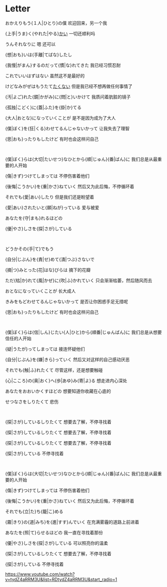 # Letter

おかえりもう{１人|ひとり}の僕
欢迎回来，另一个我

{上手|うま}く{やれた|やる}[かい](/grammar/%E3%81%97%E3%82%85%E3%81%86%E3%81%98%E3%82%87/%E3%81%8B%E3%81%84.md)
一切还顺利吗

うんそれなりに
嗯 还可以

{想|おも}いは{手離|てばな}したし

{我慢|がまん}するのだって{慣|な}れてきた
我已经习惯忍耐

これでいいはずはない
虽然这不是最好的

けどなみがぜはもうたて[たく](/grammar/%E3%81%98%E3%82%87%E3%81%A9%E3%81%86/%E3%81%9F%E3%81%84.md)[ない](/grammar/%E3%81%98%E3%82%87%E3%81%A9%E3%81%86/%E3%81%AA%E3%81%84.md)
但是我已经不想再做任何事情了

{汚|よご}れた{鏡|かがみ}に{問|と}いかけて
我质问着肮脏的镜子

{孤独|こどく}に{蓋|ふた}を{掛|か}てる

{大人|おとな}になっていくことが
是不是因为成为了大人

{僕|ぼく}を{狂|くる}わせてるんじゃないかって
让我失去了理智

{思|おも}ったりもしたけど
有时也会这样问自己

<br/>

{僕|ぼく}らは{大切|たいせつ}なひとから{順|じゅん}{番|ばん}に
我们总是从最重要的人开始

{傷|きず}つけてしまっては
不停伤害着他们

{後悔|こうかい}を{重|かさ}ねていく
然后又为此后悔，不停循环着

それでも{愛|あい}したり
但是我们还是盼望着

{愛|あい}されたいと{願|ねが}っている
爱与被爱

あなたを{守|まも}れるほどの

{優|やさ}しさを{探|さが}している

<br/>

どうかその{手|て}でもう

{自分|じぶん}を{責|せ}めて{潰|つぶ}さないで

{摘|つ}みとった{花|はな}びらは
摘下的花瓣

ただ{枯|か}れて{風|かぜ}に{吹|ふ}かれていく
只会渐渐枯萎，然后随风而去

おとなになっていくことが
长大成人

きみをもどわせてるんじゃないかって
是否让你困惑手足无措呢

{思|おも}ったりもしたけど
有时也会这样问自己

<br/>

{僕|ぼく}らは{信|しん}じたい{人|ひと}から{順番|じゅんばん}に
我们总是从想要信任的人开始

{疑|うたが}ってしまっては
接连怀疑他们

{自分|じぶん}を{嫌|きら}っていく
然后又对这样的自己感动厌恶

それでも{触|ふ}れたくて
尽管这样，还是想要触碰

{心|こころ}の{奥|おく}へ{歩|あゆ}み{寄|よ}る
想走进内心深处

あなたをおおいかくすほどの
想要知道你收藏在心底的

せつなさをしりたくて
悲伤

<br/>

{探|さが}しているしりたくて
想要去了解，不停寻找着

{探|さが}しているしりたくて
想要去了解，不停寻找着

{探|さが}しているしりたくて
想要去了解，不停寻找着

{探|さが}している
不停寻找着

<br/>

{僕|ぼく}らは{大切|たいせつ}なひとから{順|じゅん}{番|ばん}に
我们总是从最重要的人开始

{傷|きず}つけてしまっては
不停伤害着他们

{後悔|こうかい}を{重|かさ}ねていく
然后又为此后悔，不停循环着

それでも{立|た}ち{籠|こ}める

{霧|きり}の{道|みち}を{進|すす}んでいく
在充满雾霾的道路上前进着

あなたを{照|て}らせるほどの
我一直在寻找着那份

{優|やさ}しさを{探|さが}している
可以照亮你的温柔

{探|さが}しているしりたくて
想要去了解，不停寻找着

{探|さが}している
不停寻找着


https://www.youtube.com/watch?v=tydZ4aRRM3U&list=RDtydZ4aRRM3U&start_radio=1

